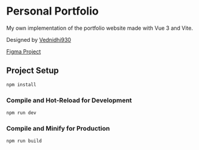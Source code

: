 # Personal Portfolio

My own implementation of the portfolio website made with Vue 3 and Vite.

Designed by [Vednidhi930](https://github.com/Vednidhi930)

[Figma Project](https://www.figma.com/community/file/1420802860010155379)


## Project Setup

```sh
npm install
```

### Compile and Hot-Reload for Development

```sh
npm run dev
```

### Compile and Minify for Production

```sh
npm run build
```
